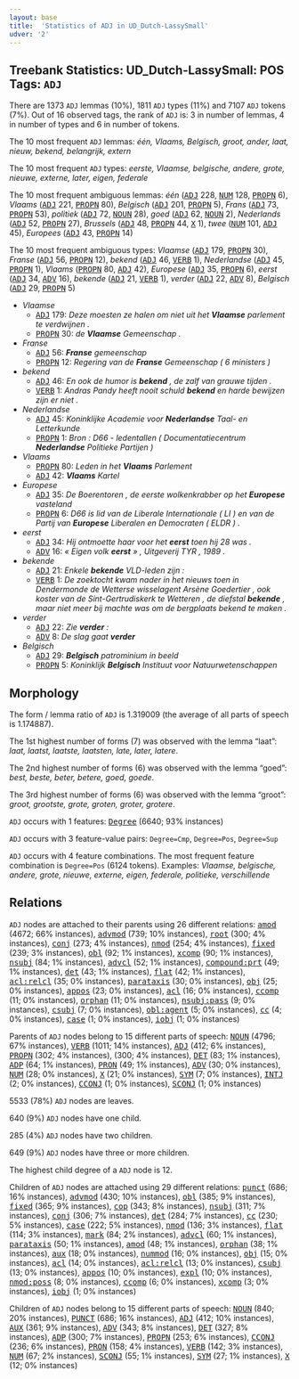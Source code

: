 ```yaml
---
layout: base
title:  'Statistics of ADJ in UD_Dutch-LassySmall'
udver: '2'
---
```


## Treebank Statistics: UD_Dutch-LassySmall: POS Tags: `ADJ`

There are 1373 `ADJ` lemmas (10%), 1811 `ADJ` types (11%) and 7107 `ADJ` tokens (7%).
Out of 16 observed tags, the rank of `ADJ` is: 3 in number of lemmas, 4 in number of types and 6 in number of tokens.

The 10 most frequent `ADJ` lemmas: <em>één, Vlaams, Belgisch, groot, ander, laat, nieuw, bekend, belangrijk, extern</em>

The 10 most frequent `ADJ` types:  <em>eerste, Vlaamse, belgische, andere, grote, nieuwe, externe, later, eigen, federale</em>

The 10 most frequent ambiguous lemmas: <em>één</em> (<tt><a href="nl_lassysmall-pos-ADJ.html">ADJ</a></tt> 228, <tt><a href="nl_lassysmall-pos-NUM.html">NUM</a></tt> 128, <tt><a href="nl_lassysmall-pos-PROPN.html">PROPN</a></tt> 6), <em>Vlaams</em> (<tt><a href="nl_lassysmall-pos-ADJ.html">ADJ</a></tt> 221, <tt><a href="nl_lassysmall-pos-PROPN.html">PROPN</a></tt> 80), <em>Belgisch</em> (<tt><a href="nl_lassysmall-pos-ADJ.html">ADJ</a></tt> 201, <tt><a href="nl_lassysmall-pos-PROPN.html">PROPN</a></tt> 5), <em>Frans</em> (<tt><a href="nl_lassysmall-pos-ADJ.html">ADJ</a></tt> 73, <tt><a href="nl_lassysmall-pos-PROPN.html">PROPN</a></tt> 53), <em>politiek</em> (<tt><a href="nl_lassysmall-pos-ADJ.html">ADJ</a></tt> 72, <tt><a href="nl_lassysmall-pos-NOUN.html">NOUN</a></tt> 28), <em>goed</em> (<tt><a href="nl_lassysmall-pos-ADJ.html">ADJ</a></tt> 62, <tt><a href="nl_lassysmall-pos-NOUN.html">NOUN</a></tt> 2), <em>Nederlands</em> (<tt><a href="nl_lassysmall-pos-ADJ.html">ADJ</a></tt> 52, <tt><a href="nl_lassysmall-pos-PROPN.html">PROPN</a></tt> 27), <em>Brussels</em> (<tt><a href="nl_lassysmall-pos-ADJ.html">ADJ</a></tt> 48, <tt><a href="nl_lassysmall-pos-PROPN.html">PROPN</a></tt> 44, <tt><a href="nl_lassysmall-pos-X.html">X</a></tt> 1), <em>twee</em> (<tt><a href="nl_lassysmall-pos-NUM.html">NUM</a></tt> 101, <tt><a href="nl_lassysmall-pos-ADJ.html">ADJ</a></tt> 45), <em>Europees</em> (<tt><a href="nl_lassysmall-pos-ADJ.html">ADJ</a></tt> 43, <tt><a href="nl_lassysmall-pos-PROPN.html">PROPN</a></tt> 14)

The 10 most frequent ambiguous types:  <em>Vlaamse</em> (<tt><a href="nl_lassysmall-pos-ADJ.html">ADJ</a></tt> 179, <tt><a href="nl_lassysmall-pos-PROPN.html">PROPN</a></tt> 30), <em>Franse</em> (<tt><a href="nl_lassysmall-pos-ADJ.html">ADJ</a></tt> 56, <tt><a href="nl_lassysmall-pos-PROPN.html">PROPN</a></tt> 12), <em>bekend</em> (<tt><a href="nl_lassysmall-pos-ADJ.html">ADJ</a></tt> 46, <tt><a href="nl_lassysmall-pos-VERB.html">VERB</a></tt> 1), <em>Nederlandse</em> (<tt><a href="nl_lassysmall-pos-ADJ.html">ADJ</a></tt> 45, <tt><a href="nl_lassysmall-pos-PROPN.html">PROPN</a></tt> 1), <em>Vlaams</em> (<tt><a href="nl_lassysmall-pos-PROPN.html">PROPN</a></tt> 80, <tt><a href="nl_lassysmall-pos-ADJ.html">ADJ</a></tt> 42), <em>Europese</em> (<tt><a href="nl_lassysmall-pos-ADJ.html">ADJ</a></tt> 35, <tt><a href="nl_lassysmall-pos-PROPN.html">PROPN</a></tt> 6), <em>eerst</em> (<tt><a href="nl_lassysmall-pos-ADJ.html">ADJ</a></tt> 34, <tt><a href="nl_lassysmall-pos-ADV.html">ADV</a></tt> 16), <em>bekende</em> (<tt><a href="nl_lassysmall-pos-ADJ.html">ADJ</a></tt> 21, <tt><a href="nl_lassysmall-pos-VERB.html">VERB</a></tt> 1), <em>verder</em> (<tt><a href="nl_lassysmall-pos-ADJ.html">ADJ</a></tt> 22, <tt><a href="nl_lassysmall-pos-ADV.html">ADV</a></tt> 8), <em>Belgisch</em> (<tt><a href="nl_lassysmall-pos-ADJ.html">ADJ</a></tt> 29, <tt><a href="nl_lassysmall-pos-PROPN.html">PROPN</a></tt> 5)


* <em>Vlaamse</em>
  * <tt><a href="nl_lassysmall-pos-ADJ.html">ADJ</a></tt> 179: <em>Deze moesten ze halen om niet uit het <b>Vlaamse</b> parlement te verdwijnen .</em>
  * <tt><a href="nl_lassysmall-pos-PROPN.html">PROPN</a></tt> 30: <em>de <b>Vlaamse</b> Gemeenschap .</em>
* <em>Franse</em>
  * <tt><a href="nl_lassysmall-pos-ADJ.html">ADJ</a></tt> 56: <em><b>Franse</b> gemeenschap</em>
  * <tt><a href="nl_lassysmall-pos-PROPN.html">PROPN</a></tt> 12: <em>Regering van de <b>Franse</b> Gemeenschap ( 6 ministers )</em>
* <em>bekend</em>
  * <tt><a href="nl_lassysmall-pos-ADJ.html">ADJ</a></tt> 46: <em>En ook de humor is <b>bekend</b> , de zalf van grauwe tijden .</em>
  * <tt><a href="nl_lassysmall-pos-VERB.html">VERB</a></tt> 1: <em>Andras Pandy heeft nooit schuld <b>bekend</b> en harde bewijzen zijn er niet .</em>
* <em>Nederlandse</em>
  * <tt><a href="nl_lassysmall-pos-ADJ.html">ADJ</a></tt> 45: <em>Koninklijke Academie voor <b>Nederlandse</b> Taal- en Letterkunde</em>
  * <tt><a href="nl_lassysmall-pos-PROPN.html">PROPN</a></tt> 1: <em>Bron : D66 - ledentallen ( Documentatiecentrum <b>Nederlandse</b> Politieke Partijen )</em>
* <em>Vlaams</em>
  * <tt><a href="nl_lassysmall-pos-PROPN.html">PROPN</a></tt> 80: <em>Leden in het <b>Vlaams</b> Parlement</em>
  * <tt><a href="nl_lassysmall-pos-ADJ.html">ADJ</a></tt> 42: <em><b>Vlaams</b> Kartel</em>
* <em>Europese</em>
  * <tt><a href="nl_lassysmall-pos-ADJ.html">ADJ</a></tt> 35: <em>De Boerentoren , de eerste wolkenkrabber op het <b>Europese</b> vasteland</em>
  * <tt><a href="nl_lassysmall-pos-PROPN.html">PROPN</a></tt> 6: <em>D66 is lid van de Liberale Internationale ( LI ) en van de Partij van <b>Europese</b> Liberalen en Democraten ( ELDR ) .</em>
* <em>eerst</em>
  * <tt><a href="nl_lassysmall-pos-ADJ.html">ADJ</a></tt> 34: <em>Hij ontmoette haar voor het <b>eerst</b> toen hij 28 was .</em>
  * <tt><a href="nl_lassysmall-pos-ADV.html">ADV</a></tt> 16: <em>« Eigen volk <b>eerst</b> » , Uitgeverij TYR , 1989 .</em>
* <em>bekende</em>
  * <tt><a href="nl_lassysmall-pos-ADJ.html">ADJ</a></tt> 21: <em>Enkele <b>bekende</b> VLD-leden zijn :</em>
  * <tt><a href="nl_lassysmall-pos-VERB.html">VERB</a></tt> 1: <em>De zoektocht kwam nader in het nieuws toen in Dendermonde de Wetterse wisselagent Arsène Goedertier , ook koster van de Sint-Gertrudiskerk te Wetteren , de diefstal <b>bekende</b> , maar niet meer bij machte was om de bergplaats bekend te maken .</em>
* <em>verder</em>
  * <tt><a href="nl_lassysmall-pos-ADJ.html">ADJ</a></tt> 22: <em>Zie <b>verder</b> :</em>
  * <tt><a href="nl_lassysmall-pos-ADV.html">ADV</a></tt> 8: <em>De slag gaat <b>verder</b></em>
* <em>Belgisch</em>
  * <tt><a href="nl_lassysmall-pos-ADJ.html">ADJ</a></tt> 29: <em><b>Belgisch</b> patrominium in beeld</em>
  * <tt><a href="nl_lassysmall-pos-PROPN.html">PROPN</a></tt> 5: <em>Koninklijk <b>Belgisch</b> Instituut voor Natuurwetenschappen</em>

## Morphology

The form / lemma ratio of `ADJ` is 1.319009 (the average of all parts of speech is 1.174887).

The 1st highest number of forms (7) was observed with the lemma “laat”: <em>laat, laatst, laatste, laatsten, late, later, latere</em>.

The 2nd highest number of forms (6) was observed with the lemma “goed”: <em>best, beste, beter, betere, goed, goede</em>.

The 3rd highest number of forms (6) was observed with the lemma “groot”: <em>groot, grootste, grote, groten, groter, grotere</em>.

`ADJ` occurs with 1 features: <tt><a href="nl_lassysmall-feat-Degree.html">Degree</a></tt> (6640; 93% instances)

`ADJ` occurs with 3 feature-value pairs: `Degree=Cmp`, `Degree=Pos`, `Degree=Sup`

`ADJ` occurs with 4 feature combinations.
The most frequent feature combination is `Degree=Pos` (6124 tokens).
Examples: <em>Vlaamse, belgische, andere, grote, nieuwe, externe, eigen, federale, politieke, verschillende</em>


## Relations

`ADJ` nodes are attached to their parents using 26 different relations: <tt><a href="nl_lassysmall-dep-amod.html">amod</a></tt> (4672; 66% instances), <tt><a href="nl_lassysmall-dep-advmod.html">advmod</a></tt> (739; 10% instances), <tt><a href="nl_lassysmall-dep-root.html">root</a></tt> (300; 4% instances), <tt><a href="nl_lassysmall-dep-conj.html">conj</a></tt> (273; 4% instances), <tt><a href="nl_lassysmall-dep-nmod.html">nmod</a></tt> (254; 4% instances), <tt><a href="nl_lassysmall-dep-fixed.html">fixed</a></tt> (239; 3% instances), <tt><a href="nl_lassysmall-dep-obl.html">obl</a></tt> (92; 1% instances), <tt><a href="nl_lassysmall-dep-xcomp.html">xcomp</a></tt> (90; 1% instances), <tt><a href="nl_lassysmall-dep-nsubj.html">nsubj</a></tt> (84; 1% instances), <tt><a href="nl_lassysmall-dep-advcl.html">advcl</a></tt> (52; 1% instances), <tt><a href="nl_lassysmall-dep-compound-prt.html">compound:prt</a></tt> (49; 1% instances), <tt><a href="nl_lassysmall-dep-det.html">det</a></tt> (43; 1% instances), <tt><a href="nl_lassysmall-dep-flat.html">flat</a></tt> (42; 1% instances), <tt><a href="nl_lassysmall-dep-acl-relcl.html">acl:relcl</a></tt> (35; 0% instances), <tt><a href="nl_lassysmall-dep-parataxis.html">parataxis</a></tt> (30; 0% instances), <tt><a href="nl_lassysmall-dep-obj.html">obj</a></tt> (25; 0% instances), <tt><a href="nl_lassysmall-dep-appos.html">appos</a></tt> (23; 0% instances), <tt><a href="nl_lassysmall-dep-acl.html">acl</a></tt> (16; 0% instances), <tt><a href="nl_lassysmall-dep-ccomp.html">ccomp</a></tt> (11; 0% instances), <tt><a href="nl_lassysmall-dep-orphan.html">orphan</a></tt> (11; 0% instances), <tt><a href="nl_lassysmall-dep-nsubj-pass.html">nsubj:pass</a></tt> (9; 0% instances), <tt><a href="nl_lassysmall-dep-csubj.html">csubj</a></tt> (7; 0% instances), <tt><a href="nl_lassysmall-dep-obl-agent.html">obl:agent</a></tt> (5; 0% instances), <tt><a href="nl_lassysmall-dep-cc.html">cc</a></tt> (4; 0% instances), <tt><a href="nl_lassysmall-dep-case.html">case</a></tt> (1; 0% instances), <tt><a href="nl_lassysmall-dep-iobj.html">iobj</a></tt> (1; 0% instances)

Parents of `ADJ` nodes belong to 15 different parts of speech: <tt><a href="nl_lassysmall-pos-NOUN.html">NOUN</a></tt> (4796; 67% instances), <tt><a href="nl_lassysmall-pos-VERB.html">VERB</a></tt> (1011; 14% instances), <tt><a href="nl_lassysmall-pos-ADJ.html">ADJ</a></tt> (412; 6% instances), <tt><a href="nl_lassysmall-pos-PROPN.html">PROPN</a></tt> (302; 4% instances),  (300; 4% instances), <tt><a href="nl_lassysmall-pos-DET.html">DET</a></tt> (83; 1% instances), <tt><a href="nl_lassysmall-pos-ADP.html">ADP</a></tt> (64; 1% instances), <tt><a href="nl_lassysmall-pos-PRON.html">PRON</a></tt> (49; 1% instances), <tt><a href="nl_lassysmall-pos-ADV.html">ADV</a></tt> (30; 0% instances), <tt><a href="nl_lassysmall-pos-NUM.html">NUM</a></tt> (28; 0% instances), <tt><a href="nl_lassysmall-pos-X.html">X</a></tt> (21; 0% instances), <tt><a href="nl_lassysmall-pos-SYM.html">SYM</a></tt> (7; 0% instances), <tt><a href="nl_lassysmall-pos-INTJ.html">INTJ</a></tt> (2; 0% instances), <tt><a href="nl_lassysmall-pos-CCONJ.html">CCONJ</a></tt> (1; 0% instances), <tt><a href="nl_lassysmall-pos-SCONJ.html">SCONJ</a></tt> (1; 0% instances)

5533 (78%) `ADJ` nodes are leaves.

640 (9%) `ADJ` nodes have one child.

285 (4%) `ADJ` nodes have two children.

649 (9%) `ADJ` nodes have three or more children.

The highest child degree of a `ADJ` node is 12.

Children of `ADJ` nodes are attached using 29 different relations: <tt><a href="nl_lassysmall-dep-punct.html">punct</a></tt> (686; 16% instances), <tt><a href="nl_lassysmall-dep-advmod.html">advmod</a></tt> (430; 10% instances), <tt><a href="nl_lassysmall-dep-obl.html">obl</a></tt> (385; 9% instances), <tt><a href="nl_lassysmall-dep-fixed.html">fixed</a></tt> (365; 9% instances), <tt><a href="nl_lassysmall-dep-cop.html">cop</a></tt> (343; 8% instances), <tt><a href="nl_lassysmall-dep-nsubj.html">nsubj</a></tt> (311; 7% instances), <tt><a href="nl_lassysmall-dep-conj.html">conj</a></tt> (306; 7% instances), <tt><a href="nl_lassysmall-dep-det.html">det</a></tt> (284; 7% instances), <tt><a href="nl_lassysmall-dep-cc.html">cc</a></tt> (230; 5% instances), <tt><a href="nl_lassysmall-dep-case.html">case</a></tt> (222; 5% instances), <tt><a href="nl_lassysmall-dep-nmod.html">nmod</a></tt> (136; 3% instances), <tt><a href="nl_lassysmall-dep-flat.html">flat</a></tt> (114; 3% instances), <tt><a href="nl_lassysmall-dep-mark.html">mark</a></tt> (84; 2% instances), <tt><a href="nl_lassysmall-dep-advcl.html">advcl</a></tt> (60; 1% instances), <tt><a href="nl_lassysmall-dep-parataxis.html">parataxis</a></tt> (50; 1% instances), <tt><a href="nl_lassysmall-dep-amod.html">amod</a></tt> (48; 1% instances), <tt><a href="nl_lassysmall-dep-orphan.html">orphan</a></tt> (38; 1% instances), <tt><a href="nl_lassysmall-dep-aux.html">aux</a></tt> (18; 0% instances), <tt><a href="nl_lassysmall-dep-nummod.html">nummod</a></tt> (16; 0% instances), <tt><a href="nl_lassysmall-dep-obj.html">obj</a></tt> (15; 0% instances), <tt><a href="nl_lassysmall-dep-acl.html">acl</a></tt> (14; 0% instances), <tt><a href="nl_lassysmall-dep-acl-relcl.html">acl:relcl</a></tt> (13; 0% instances), <tt><a href="nl_lassysmall-dep-csubj.html">csubj</a></tt> (13; 0% instances), <tt><a href="nl_lassysmall-dep-appos.html">appos</a></tt> (10; 0% instances), <tt><a href="nl_lassysmall-dep-expl.html">expl</a></tt> (10; 0% instances), <tt><a href="nl_lassysmall-dep-nmod-poss.html">nmod:poss</a></tt> (8; 0% instances), <tt><a href="nl_lassysmall-dep-ccomp.html">ccomp</a></tt> (6; 0% instances), <tt><a href="nl_lassysmall-dep-xcomp.html">xcomp</a></tt> (3; 0% instances), <tt><a href="nl_lassysmall-dep-iobj.html">iobj</a></tt> (1; 0% instances)

Children of `ADJ` nodes belong to 15 different parts of speech: <tt><a href="nl_lassysmall-pos-NOUN.html">NOUN</a></tt> (840; 20% instances), <tt><a href="nl_lassysmall-pos-PUNCT.html">PUNCT</a></tt> (686; 16% instances), <tt><a href="nl_lassysmall-pos-ADJ.html">ADJ</a></tt> (412; 10% instances), <tt><a href="nl_lassysmall-pos-AUX.html">AUX</a></tt> (361; 9% instances), <tt><a href="nl_lassysmall-pos-ADV.html">ADV</a></tt> (343; 8% instances), <tt><a href="nl_lassysmall-pos-DET.html">DET</a></tt> (327; 8% instances), <tt><a href="nl_lassysmall-pos-ADP.html">ADP</a></tt> (300; 7% instances), <tt><a href="nl_lassysmall-pos-PROPN.html">PROPN</a></tt> (253; 6% instances), <tt><a href="nl_lassysmall-pos-CCONJ.html">CCONJ</a></tt> (236; 6% instances), <tt><a href="nl_lassysmall-pos-PRON.html">PRON</a></tt> (158; 4% instances), <tt><a href="nl_lassysmall-pos-VERB.html">VERB</a></tt> (142; 3% instances), <tt><a href="nl_lassysmall-pos-NUM.html">NUM</a></tt> (67; 2% instances), <tt><a href="nl_lassysmall-pos-SCONJ.html">SCONJ</a></tt> (55; 1% instances), <tt><a href="nl_lassysmall-pos-SYM.html">SYM</a></tt> (27; 1% instances), <tt><a href="nl_lassysmall-pos-X.html">X</a></tt> (12; 0% instances)

